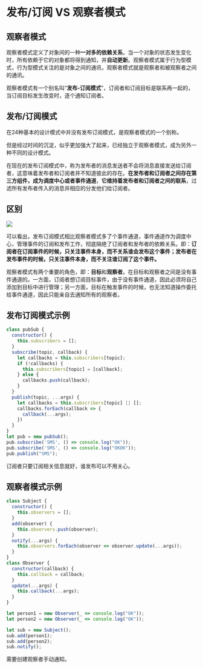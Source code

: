 # 发布/订阅 VS 观察者模式

## 观察者模式

观察者模式定义了对象间的一种**一对多的依赖关系**，当一个对象的状态发生变化时，所有依赖于它的对象都将得到通知，并**自动更新**。观察者模式属于行为型模式，行为型模式关注的是对象之间的通讯，观察者模式就是观察者和被观察者之间的通讯。

观察者模式有一个别名叫“**发布-订阅模式**”，订阅者和订阅目标是联系再一起的，当订阅目标发生改变时，逐个通知订阅者。

## 发布/订阅模式

在24种基本的设计模式中并没有发布订阅模式，是观察者模式的一个别称。

但是经过时间的沉淀，似乎更加强大了起来，已经独立于观察者模式，成为另外一种不同的设计模式。

在现在的发布订阅模式中，称为发布者的消息发送者不会将消息直接发送给订阅者，这意味着发布者和订阅者并不知道彼此的存在。**在发布者和订阅者之间存在第三方组件，成为调度中心或者事件通道**，**它维持着发布者和订阅者之间的联系**，过滤所有发布者传入的消息并相应的分发他们给订阅者。

## 区别

![](I:\myFuture\桌面资料\面试\学习图片\发布订阅模式VS观察者模式.png)

可以看出，发布订阅模式相比观察者模式多了个事件通道，事件通道作为调度中心，管理事件的订阅和发布工作，彻底隔绝了订阅者和发布者的依赖关系。即：**订阅者在订阅事件的时候，只关注事件本身，而不关系谁会发布这个事件；发布者在发布事件的时候，只关注事件本身，而不关注谁订阅了这个事件。**

观察者模式有两个重要的角色，即：**目标**和**观察者**。在目标和观察者之间是没有事件通道的。一方面，订阅者想订阅目标事件，由于没有事件通道，因此必须将自己添加到目标中进行管理；另一方面，目标在触发事件的时候，也无法知道操作委托给事件通道，因此只能亲自去通知所有的观察者。

## 发布订阅模式示例

```js
class pubSub {
  constructor() {
    this.subscribers = [];
  }
  subscribe(topic, callback) {
    let callbacks = this.subscribers[topic];
    if (!callbacks) {
      this.subscribers[topic] = [callback];
    } else {
      callbacks.push(callback);
    }
  }
  publish(topic, ...args) {
    let callbacks = this.subscribers[topic] || [];
    callbacks.forEach(callback => {
      callback(...args);
    })
  }
}
let pub = new pubSub();
pub.subscribe('SMS', () => console.log("OK"));
pub.subscribe('SMS', () => console.log("OKOK"));
pub.publish("SMS");
```

订阅者只要订阅相关信息就好，谁发布可以不用关心。

## 观察者模式示例

```js
class Subject {
  constructor() {
    this.observers = [];
  }
  add(observer) {
    this.observers.push(observer);
  }
  notify(...args) {
    this.observers.forEach(observer => observer.update(...args));
  }
}
class Observer {
  constructor(callback) {
    this.callback = callback;
  }
  update(...args) {
    this.callback(...args);
  }
}

let person1 = new Observer(_ => console.log("OK"));
let person2 = new Observer(_ => console.log("OK"));

let sub = new Subject();
sub.add(person1);
sub.add(person2);
sub.notify();
```

需要创建观察者手动通知。